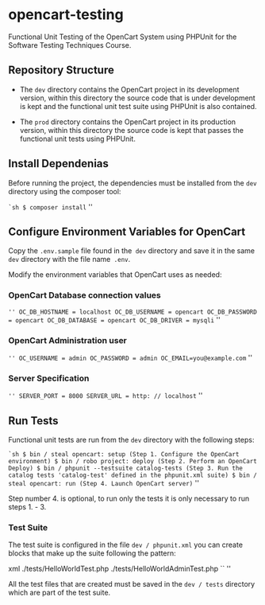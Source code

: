 # opencart-testing
Functional Unit Testing of the OpenCart System using PHPUnit for the Software Testing Techniques Course.


## Repository Structure

* The `dev` directory contains the OpenCart project in its development version, within this directory the source code that is under development is kept and the functional unit test suite using PHPUnit is also contained.

* The `prod` directory contains the OpenCart project in its production version, within this directory the source code is kept that passes the functional unit tests using PHPUnit.


## Install Dependenias
Before running the project, the dependencies must be installed from the `dev` directory using the composer tool:

`` `sh
$ composer install
`` ''

## Configure Environment Variables for OpenCart

Copy the `.env.sample` file found in the` dev` directory and save it in the same `dev` directory with the file name` .env`.

Modify the environment variables that OpenCart uses as needed:

### OpenCart Database connection values
`` ''
OC_DB_HOSTNAME = localhost
OC_DB_USERNAME = opencart
OC_DB_PASSWORD = opencart
OC_DB_DATABASE = opencart
OC_DB_DRIVER = mysqli
`` ''

### OpenCart Administration user
`` ''
OC_USERNAME = admin
OC_PASSWORD = admin
OC_EMAIL=you@example.com
`` ''

### Server Specification
`` ''
SERVER_PORT = 8000
SERVER_URL = http: // localhost
`` ''


## Run Tests

Functional unit tests are run from the `dev` directory with the following steps:

`` `sh
$ bin / steal opencart: setup (Step 1. Configure the OpenCart environment)
$ bin / robo project: deploy (Step 2. Perform an OpenCart Deploy)
$ bin / phpunit --testsuite catalog-tests (Step 3. Run the catalog tests 'catalog-test' defined in the phpunit.xml suite)
$ bin / steal opencart: run (Step 4. Launch OpenCart server)
`` ''

Step number 4. is optional, to run only the tests it is only necessary to run steps 1. - 3.

### Test Suite

The test suite is configured in the file `dev / phpunit.xml` you can create blocks that make up the suite following the pattern:

xml
<testsuites>
    <testsuite name = "catalog-tests">
        <file> ./tests/HelloWorldTest.php </file>
    </testsuite>
    <testsuite name = "admin-tests">
        <file> ./tests/HelloWorldAdminTest.php </file>
    </testsuite>
</testsuites>
`` ''

All the test files that are created must be saved in the `dev / tests` directory which are part of the test suite. 
